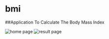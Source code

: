 # bmi
##Application To Calculate The Body Mass Index 


![home page ](https://github.com/Ahmedab0/bmi/assets/38362624/e56c6cf8-389a-4f21-9cad-35f5f641361e)
![result page](https://github.com/Ahmedab0/bmi/assets/38362624/b9a5354d-97cc-4c47-8dd8-f016a7c16deb)
